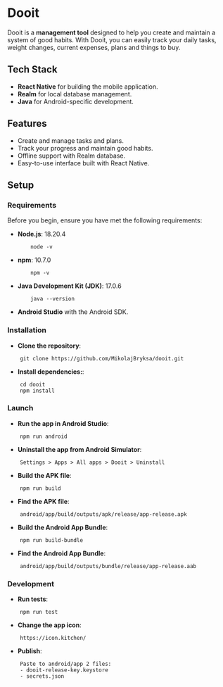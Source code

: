 # Dooit

Dooit is a **management tool** designed to help you create and maintain a system of good habits. With Dooit, you can easily track your daily tasks, weight changes, current expenses, plans and things to buy.

## Tech Stack

- **React Native** for building the mobile application.
- **Realm** for local database management.
- **Java** for Android-specific development.

## Features

- Create and manage tasks and plans.
- Track your progress and maintain good habits.
- Offline support with Realm database.
- Easy-to-use interface built with React Native.

## Setup

### Requirements

Before you begin, ensure you have met the following requirements:

- **Node.js**: 18.20.4

  ```
      node -v
  ```

- **npm**: 10.7.0

  ```
      npm -v
  ```

- **Java Development Kit (JDK)**: 17.0.6

  ```
      java --version
  ```

- **Android Studio** with the Android SDK.

### Installation

- **Clone the repository**:

```
    git clone https://github.com/MikolajBryksa/dooit.git
```

- **Install dependencies:**:

```
    cd dooit
    npm install
```

### Launch

- **Run the app in Android Studio**:

```
    npm run android
```

- **Uninstall the app from Android Simulator**:

```
    Settings > Apps > All apps > Dooit > Uninstall
```

- **Build the APK file**:

```
    npm run build
```

- **Find the APK file**:

```
    android/app/build/outputs/apk/release/app-release.apk
```

- **Build the Android App Bundle**:

```
    npm run build-bundle
```

- **Find the Android App Bundle**:

```
    android/app/build/outputs/bundle/release/app-release.aab
```

### Development

- **Run tests**:

```
    npm run test
```

- **Change the app icon**:

```
    https://icon.kitchen/
```

- **Publish**:

```
    Paste to android/app 2 files:
    - dooit-release-key.keystore
    - secrets.json
```
